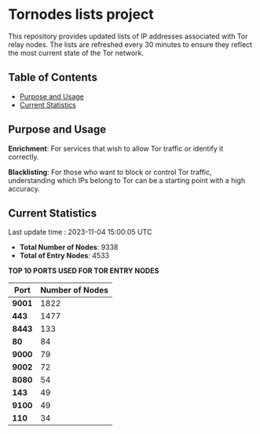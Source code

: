 # Tornodes lists project

This repository provides updated lists of IP addresses associated with Tor relay nodes. The lists are refreshed every 30 minutes to ensure they reflect the most current state of the Tor network.

## Table of Contents

- [Purpose and Usage](#purpose-and-usage)
- [Current Statistics](#current-statistics)


## Purpose and Usage

**Enrichment**: For services that wish to allow Tor traffic or identify it correctly.

**Blacklisting**: For those who want to block or control Tor traffic, understanding which IPs belong to Tor can be a starting point with a high accuracy.

## Current Statistics

Last update time : 2023-11-04 15:00:05 UTC

- **Total Number of Nodes**: 9338
- **Total of Entry Nodes**: 4533

**TOP 10 PORTS USED FOR TOR ENTRY NODES**

| **Port** | **Number of Nodes** |
|------|-----------------|
| **9001**   | 1822  |
| **443**   | 1477  |
| **8443**   | 133  |
| **80**   | 84  |
| **9000**   | 79  |
| **9002**   | 72  |
| **8080**   | 54  |
| **143**   | 49  |
| **9100**   | 49  |
| **110**   | 34  |

